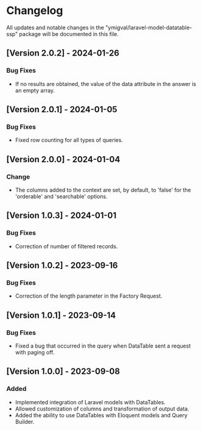 # Changelog

All updates and notable changes in the "ymigval/laravel-model-datatable-ssp" package will be documented in this file.

## [Version 2.0.2] - 2024-01-26

### Bug Fixes

- If no results are obtained, the value of the data attribute in the answer is an empty array.


## [Version 2.0.1] - 2024-01-05

### Bug Fixes

- Fixed row counting for all types of queries.

## [Version 2.0.0] - 2024-01-04

### Change

- The columns added to the context are set, by default, to 'false' for the 'orderable' and 'searchable' options.


## [Version 1.0.3] - 2024-01-01

### Bug Fixes

- Correction of number of filtered records.


## [Version 1.0.2] - 2023-09-16

### Bug Fixes

- Correction of the length parameter in the Factory Request.

## [Version 1.0.1] - 2023-09-14

### Bug Fixes

- Fixed a bug that occurred in the query when DataTable sent a request with paging off.


## [Version 1.0.0] - 2023-09-08

### Added

- Implemented integration of Laravel models with DataTables.
- Allowed customization of columns and transformation of output data.
- Added the ability to use DataTables with Eloquent models and Query Builder.
